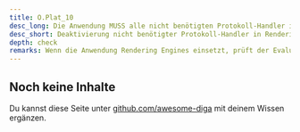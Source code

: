 ```yaml
---
title: O.Plat_10
desc_long: Die Anwendung MUSS alle nicht benötigten Protokoll-Handler in Rendering-Engines deaktivieren.
desc_short: Deaktivierung nicht benötigter Protokoll-Handler in Rendering Engines.
depth: check
remarks: Wenn die Anwendung Rendering Engines einsetzt, prüft der Evaluator, ob die Komponenten nicht benötigte Protokoll-Handler deaktivieren.
---
```


## Noch keine Inhalte

Du kannst diese Seite unter [github.com/awesome-diga](https://github.com/awesome-diga/tr-faq) mit deinem Wissen ergänzen.
